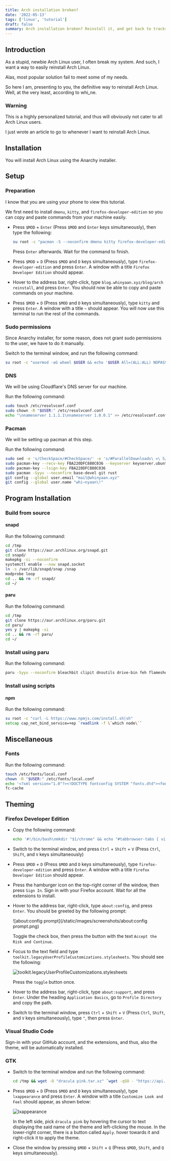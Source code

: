 ```yaml
---
title: Arch installation broken?
date: '2022-05-13'
tags: ['linux', 'tutorial']
draft: false
summary: Arch installation broken? Reinstall it, and get back to tracks with this tutorial.
---
```


## Introduction

As a stupid, newbie Arch Linux user, I often break my system. And such, I want a way to easily reinstall Arch Linux.

Alas, most popular solution fail to meet some of my needs.

So here I am, presenting to you, the definitive way to reinstall Arch Linux. Well, at the very least, according to whi_ne.

### Warning

This is a highly personalized tutorial, and thus will obviously not cater to all Arch Linux users.

I just wrote an article to go to whenever I want to reinstall Arch Linux.

## Installation

You will install Arch Linux using the Anarchy installer.

## Setup

### Preparation

I know that you are using your phone to view this tutorial.

We first need to install `dmenu`, `kitty`, and `firefox-developer-edition` so you can copy and paste commands from your machine easily.

- Press `$MOD` + `Enter` (Press `$MOD` and `Enter` keys simultaneously), then type the following:

  ```zsh
  su root -c "pacman -S --noconfirm dmenu kitty firefox-developer-edition"
  ```

  Press `Enter` afterwards. Wait for the command to finish.

- Press `$MOD` + `D` (Press `$MOD` and `D` keys simultaneously), type `firefox-developer-edition` and press `Enter`. A window with a title `Firefox Developer Edition` should appear.

- Hover to the address bar, right-click, type `blog.whinyaan.xyz/blog/arch reinstall`, and press `Enter`. You should now be able to copy and paste commands on your machine.

- Press `$MOD` + `D` (Press `$MOD` and `D` keys simultaneously), type `kitty` and press `Enter`. A window with a title `~` should appear. You will now use this terminal to run the rest of the commands.

### Sudo permissions

Since Anarchy installer, for some reason, does not grant sudo permissions to the user, we have to do it manually.

Switch to the terminal window, and run the following command:

```zsh
su root -c "usermod -aG wheel $USER && echo '$USER All=(ALL:ALL) NOPASSWD: ALL' >> /etc/sudoers && sed -e 's/%wheel ALL=(ALL:ALL) ALL/# %wheel ALL=(ALL:ALL) ALL/' -i /etc/sudoers"
```

### DNS

We will be using Cloudflare's DNS server for our machine.

Run the following command:

```zsh
sudo touch /etc/resolvconf.conf
sudo chown -R "$USER:" /etc/resolvconf.conf
echo "\nnameserver 1.1.1.1\nnameserver 1.0.0.1" >> /etc/resolvconf.conf
```

### Pacman

We will be setting up pacman at this step.

Run the following command:

```zsh
sudo sed -e 's/CheckSpace/#CheckSpace/' -e 's/#ParallelDownloads\ =\ 5/ParallelDownloads = 30\nILoveCandy/' -e 's/#Color/Color/' -e 's/#VerbosePkgLists/VerbosePkgLists/' -i /etc/pacman.conf
sudo pacman-key --recv-key FBA220DFC880C036 --keyserver keyserver.ubuntu.com
sudo pacman-key --lsign-key FBA220DFC880C036
sudo pacman -Syyu --noconfirm base-devel git rust
git config --global user.email "mail@whinyaan.xyz"
git config --global user.name "whi~nyaan\!"
```

## Program Installation

### Build from source

#### snapd

Run the following command:

```zsh
cd /tmp
git clone https://aur.archlinux.org/snapd.git
cd snapd/
makepkg -si --noconfirm
systemctl enable --now snapd.socket
ln -s /var/lib/snapd/snap /snap
modprobe loop
cd .. && rm -rf snapd/
cd ~/
```

#### paru

Run the following command:

```zsh
cd /tmp
git clone https://aur.archlinux.org/paru.git
cd paru/
yes y | makepkg -si
cd .. && rm -rf paru/
cd ~/
```

### Install using paru

Run the following command:

```zsh
paru -Syyu --noconfirm bleachbit clipit dnsutils drive-bin feh flameshot flatpak fuse gcolor3 gimp imagemagick insomnia keepassxc kitty lxappearance mpv nano nitrogen nodejs-lts-gallium noto-fonts-emoji obs-studio ocs-url optipng p7zip potrace scrcpy squashfuse sublime-text ttf-hanazono tumbler visual-studio-code-bin xbindkeys yarn zathura zathura-pdf-mupdf
```

### Install using scripts

#### npm

Run the following command:

```zsh
su root -c "curl -L https://www.npmjs.com/install.sh|sh"
setcap cap_net_bind_service=+ep `readlink -f \`which node\``
```

## Miscellaneous

### Fonts

Run the following command:

```zsh
touch /etc/fonts/local.conf
chown -R "$USER:" /etc/fonts/local.conf
echo '<?xml version="1.0"?><!DOCTYPE fontconfig SYSTEM "fonts.dtd"><fontconfig><alias><family>sans-serif</family><prefer><family>Noto Sans</family><family>Noto Color Emoji</family><family>Noto Emoji</family><family>DejaVu Sans</family></prefer></alias><alias><family>serif</family><prefer><family>Noto Serif</family><family>Noto Color Emoji</family><family>Noto Emoji</family><family>DejaVu Serif</family></prefer></alias><alias><family>monospace</family><prefer><family>Noto Mono</family><family>Noto Color Emoji</family><family>Noto Emoji</family><family>DejaVu Sans Mono</family></prefer></alias></fontconfig>' | tee -a /etc/fonts/local.conf
fc-cache
```

## Theming

### Firefox Developer Edition

- Copy the following command:

  ```zsh
  echo '#!/bin/bash\nmkdir "$1/chrome" && echo "#tabbrowser-tabs { visibility: collapse !important; }" >> "$1/chrome/userChrome.css"' > tmp.sh && chmod +x tmp.sh && ./tmp.sh "
  ```

- Switch to the terminal window, and press `Ctrl` + `Shift` + `V` (Press `Ctrl`, `Shift`, and `V` keys simultaneously)

- Press `$MOD` + `D` (Press `$MOD` and `D` keys simultaneously), type `firefox-developer-edition` and press `Enter`. A window with a title `Firefox Developer Edition` should appear.

- Press the hamburger icon on the top-right corner of the window, then press `Sign In`. Sign in with your Firefox account. Wait for all the extensions to install.

- Hover to the address bar, right-click, type `about:config`, and press `Enter`. You should be greeted by the following prompt:

  ![about:config prompt](/static/images/screenshots/about:config prompt.png)

  Toggle the check box, then press the button with the text `Accept the Risk and Continue`.

- Focus to the text field and type `toolkit.legacyUserProfileCustomizations.stylesheets`. You should see the following:

  ![toolkit.legacyUserProfileCustomizations.stylesheets](/static/images/screenshots/toolkit.legacyUserProfileCustomizations.stylesheets.png)

  Press the `toggle` button once.

- Hover to the address bar, right-click, type `about:support`, and press `Enter`. Under the heading `Application Basics`, go to `Profile Directory` and copy the path.

- Switch to the terminal window, press `Ctrl` + `Shift` + `V` (Press `Ctrl`, `Shift`, and `V` keys simultaneously), type `"`, then press `Enter`.

### Visual Studio Code

Sign-in with your GitHub account, and the extensions, and thus, also the theme, will be automatically installed.

### GTK

- Switch to the terminal window and run the following command:

  ```zsh
  cd /tmp && wget -O "dracula pink.tar.xz" `wget -qSO - "https://api.github.com/repos/dracula/gtk/releases/latest" 2>&1 | grep -E "browser_download_url.*Dracula-pink-accent.tar.xz" | cut -d '"' -f4 | tail -1` && mkdir "dracula pink" && tar -xf "dracula pink.tar.xz" -C "dracula pink" && sudo rm -rf "dracula pink.tar.xz" "/home/$USER/.themes/dracula pink" && sudo mv -f "dracula pink/Dracula-pink-accent" "/home/$USER/.themes/dracula pink" && sudo rm -rf "dracula pink" && cd ~
  ```

- Press `$MOD` + `D` (Press `$MOD` and `D` keys simultaneously), type `lxappearance` and press `Enter`. A window with a title `Customize Look and Feel` should appear, as shown below:

  ![lxappearance](/static/images/screenshots/lxappearance.png)

  In the left side, pick `dracula pink` by hovering the cursor to text displaying the said name of the theme and left-clicking the mouse. In the lower-right corner, there is a button called `Apply`. hover towards it and right-click it to apply the theme.

- Close the window by pressing `$MOD` + `Shift` + `Q` (Press `$MOD`, `Shift`, and `Q` keys simultaneously).

